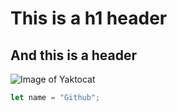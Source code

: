 # This is a h1 header
## And this is a header
![Image of Yaktocat](https://octodex.github.com/images/yaktocat.png)

``` javascript
let name = "Github";
```
